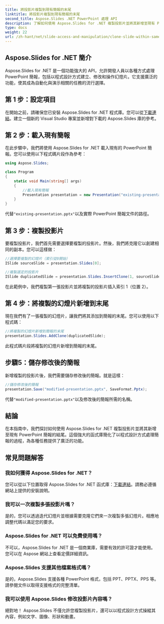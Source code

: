 ```yaml
---
title: 將投影片複製到現有簡報的末尾
linktitle: 將投影片複製到現有簡報的末尾
second_title: Aspose.Slides .NET PowerPoint 處理 API
description: 了解如何使用 Aspose.Slides for .NET 複製投影片並將其新增至現有 PowerPoint 簡報的結尾。本逐步指南提供了原始程式碼範例，涵蓋設定、投影片複製、修改等內容。
type: docs
weight: 22
url: /zh-hant/net/slide-access-and-manipulation/clone-slide-within-same-presentation-to-end/
---
```


## Aspose.Slides for .NET 簡介

Aspose.Slides for .NET 是一個功能強大的 API，允許開發人員以各種方式處理 PowerPoint 簡報，包括以程式設計方式建立、修改和操作幻燈片。它支援廣泛的功能，使其成為自動化與演示相關的任務的流行選擇。

## 第 1 步：設定項目

在開始之前，請確保您已安裝 Aspose.Slides for .NET 程式庫。您可以從[下載連結](https://releases.aspose.com/slides/net/)。建立一個新的 Visual Studio 專案並新增對下載的 Aspose.Slides 庫的參考。

## 第 2 步：載入現有簡報

在此步驟中，我們將使用 Aspose.Slides for .NET 載入現有的 PowerPoint 簡報。您可以使用以下程式碼片段作為參考：

```csharp
using Aspose.Slides;

class Program
{
    static void Main(string[] args)
    {
        //載入現有簡報
        Presentation presentation = new Presentation("existing-presentation.pptx");
    }
}
```

代替`"existing-presentation.pptx"`以及實際 PowerPoint 簡報文件的路徑。

## 第 3 步：複製投影片

要複製投影片，我們首先需要選擇要複製的投影片。然後，我們將克隆它以創建相同的副本。您可以這樣做：

```csharp
//選擇要複製的幻燈片（索引從0開始）
ISlide sourceSlide = presentation.Slides[0];

//複製選定的投影片
ISlide duplicatedSlide = presentation.Slides.InsertClone(1, sourceSlide);
```

在此範例中，我們複製第一張投影片並將複製的投影片插入索引 1（位置 2）。

## 第 4 步：將複製的幻燈片新增到末尾

現在我們有了一張複製的幻燈片，讓我們將其添加到簡報的末尾。您可以使用以下程式碼：

```csharp
//將複製的幻燈片新增到簡報的末尾
presentation.Slides.AddClone(duplicatedSlide);
```

此程式碼片段將複製的幻燈片新增到簡報的末尾。

## 步驟5：儲存修改後的簡報

新增複製的投影片後，我們需要儲存修改後的簡報。就是這樣：

```csharp
//儲存修改後的簡報
presentation.Save("modified-presentation.pptx", SaveFormat.Pptx);
```

代替`"modified-presentation.pptx"`以及修改後的簡報所需的名稱。

## 結論

在本指南中，我們探討如何使用 Aspose.Slides for .NET 複製投影片並將其新增至現有 PowerPoint 簡報的結尾。這個強大的函式庫簡化了以程式設計方式處理簡報的過程，為各種任務提供了廣泛的功能。

## 常見問題解答

### 我如何獲得 Aspose.Slides for .NET？

您可以從以下位置取得 Aspose.Slides for .NET 函式庫：[下載連結](https://releases.aspose.com/slides/net/)。請務必遵循網站上提供的安裝說明。

### 我可以一次複製多張投影片嗎？

是的，您可以透過迭代幻燈片並根據需要克隆它們來一次複製多張幻燈片。相應地調整代碼以滿足您的要求。

### Aspose.Slides for .NET 可以免費使用嗎？

不可以，Aspose.Slides for .NET 是一個商業庫，需要有效的許可證才能使用。您可以在 Aspose 網站上查看定價詳細資訊。

### Aspose.Slides 支援其他檔案格式嗎？

是的，Aspose.Slides 支援各種 PowerPoint 格式，包括 PPT、PPTX、PPS 等。請參閱文件以取得支援格式的完整清單。

### 我可以使用 Aspose.Slides 修改投影片內容嗎？

絕對地！ Aspose.Slides 不僅允許您複製投影片，還可以以程式設計方式操縱其內容，例如文字、圖像、形狀和動畫。